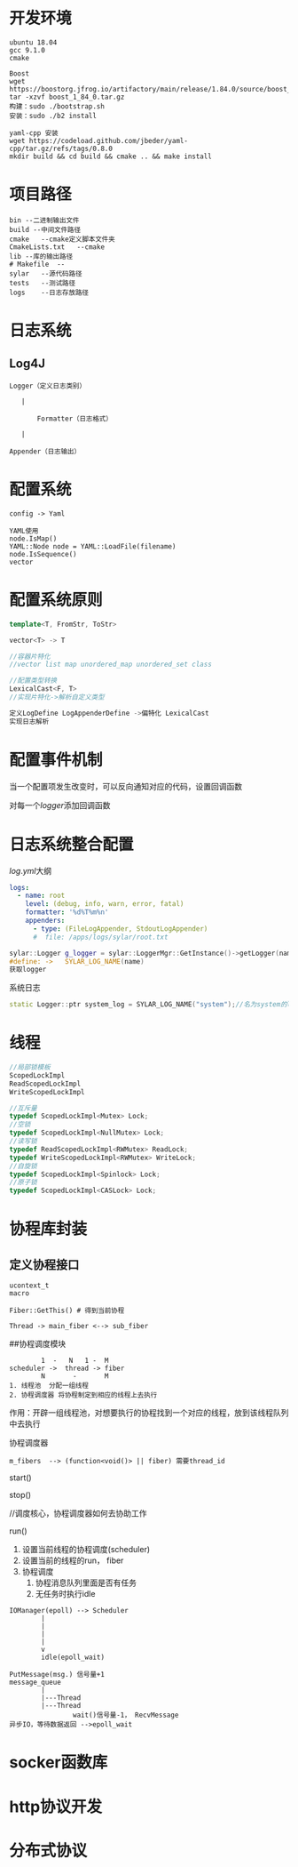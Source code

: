 # 开发环境

```
ubuntu 18.04
gcc 9.1.0
cmake

Boost
wget https://boostorg.jfrog.io/artifactory/main/release/1.84.0/source/boost_1_84_0.tar.gz
tar -xzvf boost_1_84_0.tar.gz
构建：sudo ./bootstrap.sh 
安装：sudo ./b2 install

yaml-cpp 安装
wget https://codeload.github.com/jbeder/yaml-cpp/tar.gz/refs/tags/0.8.0
mkdir build && cd build && cmake .. && make install
```

# 项目路径

```shell
bin --二进制输出文件	
build --中间文件路径
cmake 	--cmake定义脚本文件夹
CmakeLists.txt	 --cmake
lib	--库的输出路径
# Makefile	--
sylar	--源代码路径
tests	--测试路径
logs 	--日志存放路径
```





# 日志系统

## Log4J

```
Logger（定义日志类别）

​	|

​		Formatter（日志格式）

​	|

Appender（日志输出）
```


# 配置系统

```shell
config -> Yaml

YAML使用
node.IsMap()
YAML::Node node = YAML::LoadFile(filename)
node.IsSequence()
vector
```





# 配置系统原则

```c++
template<T, FromStr, ToStr>

vector<T> -> T

//容器片特化
//vector list map unordered_map unordered_set class

//配置类型转换
LexicalCast<F, T>
//实现片特化->解析自定义类型

定义LogDefine LogAppenderDefine ->偏特化	LexicalCast
实现日志解析
```

# 配置事件机制

当一个配置项发生改变时，可以反向通知对应的代码，设置回调函数

对每一个$logger$添加回调函数

# 日志系统整合配置

$log.yml$大纲

```yaml
logs:
  - name: root
    level: (debug, info, warn, error, fatal)
    formatter: '%d%T%m%n'
    appenders:
      - type: (FileLogAppender, StdoutLogAppender)
      #  file: /apps/logs/sylar/root.txt
```



```cpp
sylar::Logger g_logger = sylar::LoggerMgr::GetInstance()->getLogger(name);
#define: ->   SYLAR_LOG_NAME(name)
获取logger


```



系统日志

```cpp
static Logger::ptr system_log = SYLAR_LOG_NAME("system");//名为system的logger，方便调整输出格式等

```



# 线程

```cpp
//局部锁模板
ScopedLockImpl
ReadScopedLockImpl
WriteScopedLockImpl

//互斥量
typedef ScopedLockImpl<Mutex> Lock;
//空锁
typedef ScopedLockImpl<NullMutex> Lock;
//读写锁	
typedef ReadScopedLockImpl<RWMutex> ReadLock;
typedef WriteScopedLockImpl<RWMutex> WriteLock;
//自旋锁
typedef ScopedLockImpl<Spinlock> Lock;
//原子锁
typedef ScopedLockImpl<CASLock> Lock;
```



# 协程库封装


## 定义协程接口
```
ucontext_t
macro
```

```shell
Fiber::GetThis() # 得到当前协程

Thread -> main_fiber <--> sub_fiber
```

##协程调度模块

```
        1  -   N   1 -  M
scheduler ->  thread -> fiber
        N       -       M
1. 线程池  分配一组线程
2. 协程调度器 将协程制定到相应的线程上去执行
```
作用：开辟一组线程池，对想要执行的协程找到一个对应的线程，放到该线程队列中去执行


协程调度器
```
m_fibers  --> (function<void()> || fiber) 需要thread_id
```

start()

stop()

//调度核心，协程调度器如何去协助工作

run()
1. 设置当前线程的协程调度(scheduler)
2. 设置当前的线程的run， fiber
3. 协程调度
    1. 协程消息队列里面是否有任务
    2. 无任务时执行idle



```
IOManager(epoll) --> Scheduler
        |
        |
        |
        |
        v
        idle(epoll_wait)

PutMessage(msg.) 信号量+1
message_queue
        |
        |---Thread
        |---Thread
                wait()信号量-1， RecvMessage
异步IO，等待数据返回 -->epoll_wait

```

# socker函数库

# http协议开发

# 分布式协议
